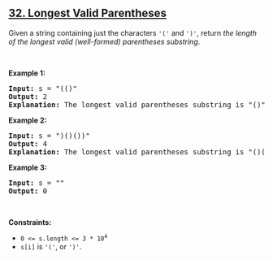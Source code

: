 <h2><a href="https://leetcode.com/problems/longest-valid-parentheses">32. Longest Valid Parentheses</a></h2><p>Given a string containing just the characters <code>&#39;(&#39;</code> and <code>&#39;)&#39;</code>, return <em>the length of the longest valid (well-formed) parentheses </em><span data-keyword="substring-nonempty"><em>substring</em></span>.</p>

<p>&nbsp;</p>
<p><strong class="example">Example 1:</strong></p>

<pre>
<strong>Input:</strong> s = &quot;(()&quot;
<strong>Output:</strong> 2
<strong>Explanation:</strong> The longest valid parentheses substring is &quot;()&quot;.
</pre>

<p><strong class="example">Example 2:</strong></p>

<pre>
<strong>Input:</strong> s = &quot;)()())&quot;
<strong>Output:</strong> 4
<strong>Explanation:</strong> The longest valid parentheses substring is &quot;()()&quot;.
</pre>

<p><strong class="example">Example 3:</strong></p>

<pre>
<strong>Input:</strong> s = &quot;&quot;
<strong>Output:</strong> 0
</pre>

<p>&nbsp;</p>
<p><strong>Constraints:</strong></p>

<ul>
	<li><code>0 &lt;= s.length &lt;= 3 * 10<sup>4</sup></code></li>
	<li><code>s[i]</code> is <code>&#39;(&#39;</code>, or <code>&#39;)&#39;</code>.</li>
</ul>
